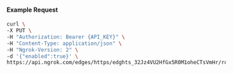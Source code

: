 <!-- Code generated for API Clients. DO NOT EDIT. -->

#### Example Request

```bash
curl \
-X PUT \
-H "Authorization: Bearer {API_KEY}" \
-H "Content-Type: application/json" \
-H "Ngrok-Version: 2" \
-d '{"enabled":true}' \
https://api.ngrok.com/edges/https/edghts_32Jz4VU2HfGx5R0M1oheCTsVmHr/routes/edghtsrt_32Jz4QQDl3FOoJC82iP8byuhg6z/compression
```
